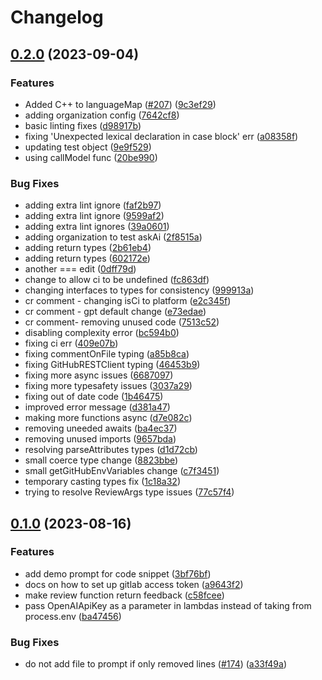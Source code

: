 # Changelog

## [0.2.0](https://github.com/mattzcarey/code-review-gpt/compare/v0.1.0...v0.2.0) (2023-09-04)


### Features

* Added C++ to languageMap ([#207](https://github.com/mattzcarey/code-review-gpt/issues/207)) ([9c3ef29](https://github.com/mattzcarey/code-review-gpt/commit/9c3ef29039da3186592d61f314cf07161fff247b))
* adding organization config ([7642cf8](https://github.com/mattzcarey/code-review-gpt/commit/7642cf8e5a02cc83b5cf1c3b96431ef50df588ff))
* basic linting fixes ([d98917b](https://github.com/mattzcarey/code-review-gpt/commit/d98917b2930605e01c9000860996b0d7e99c335a))
* fixing 'Unexpected lexical declaration in case block' err ([a08358f](https://github.com/mattzcarey/code-review-gpt/commit/a08358f004dd9ce4094a2a95a16ba513c2be4575))
* updating test object ([9e9f529](https://github.com/mattzcarey/code-review-gpt/commit/9e9f529f00b2f7d1b23a63b8c94a054bd219e9b0))
* using callModel func ([20be990](https://github.com/mattzcarey/code-review-gpt/commit/20be9901969e40be6f475bd42a54df4476ab649c))


### Bug Fixes

* adding extra lint ignore ([faf2b97](https://github.com/mattzcarey/code-review-gpt/commit/faf2b972db68597071fe01a30bc86552c8337c26))
* adding extra lint ignore ([9599af2](https://github.com/mattzcarey/code-review-gpt/commit/9599af2c304b3ef53e971121f691b4e5b9a72478))
* adding extra lint ignores ([39a0601](https://github.com/mattzcarey/code-review-gpt/commit/39a0601deaa4f7b3141ba1e4023ad2f7bf495e82))
* adding organization to test askAi ([2f8515a](https://github.com/mattzcarey/code-review-gpt/commit/2f8515a2c3868db8c2a3cb0e9c81dcb56fffcf23))
* adding return types ([2b61eb4](https://github.com/mattzcarey/code-review-gpt/commit/2b61eb41ffa1460befeaf0d8319a395f38911078))
* adding return types ([602172e](https://github.com/mattzcarey/code-review-gpt/commit/602172e4c7fbc8eb28d53871b47d1ad9bc328c9c))
* another === edit ([0dff79d](https://github.com/mattzcarey/code-review-gpt/commit/0dff79ddd6fd7d44a0464399e31b5d0f28db6a80))
* change to allow ci to be undefined ([fc863df](https://github.com/mattzcarey/code-review-gpt/commit/fc863dffd38a2671e4740f1dea96c02cf2942ea3))
* changing interfaces to types for consistency ([999913a](https://github.com/mattzcarey/code-review-gpt/commit/999913a46e4e9e952857b41b6e80899f638951eb))
* cr comment - changing isCi to platform ([e2c345f](https://github.com/mattzcarey/code-review-gpt/commit/e2c345f16e03d227b69e6e35a7d06f1862d56fb5))
* cr comment - gpt default change ([e73edae](https://github.com/mattzcarey/code-review-gpt/commit/e73edaea0b6a80c3b01bfa4f5620a6f09b57d014))
* cr comment- removing unused code ([7513c52](https://github.com/mattzcarey/code-review-gpt/commit/7513c520375322cb0f6b30a383debcfd036720cd))
* disabling complexity error ([bc594b0](https://github.com/mattzcarey/code-review-gpt/commit/bc594b0a312c4fee0faae7b2aa4774dd3b19a5a5))
* fixing ci err ([409e07b](https://github.com/mattzcarey/code-review-gpt/commit/409e07b83893b72d493c1ab12dabafdd0d4e1c75))
* fixing commentOnFile typing ([a85b8ca](https://github.com/mattzcarey/code-review-gpt/commit/a85b8cacc61e2ac939fe11a22dbb60bac5437b99))
* fixing GitHubRESTClient typing ([46453b9](https://github.com/mattzcarey/code-review-gpt/commit/46453b9c86519742f2680b7ebf64a50150629faf))
* fixing more async issues ([6687097](https://github.com/mattzcarey/code-review-gpt/commit/66870978ef36eee832fac7ae92750b1aba0a1fde))
* fixing more typesafety issues ([3037a29](https://github.com/mattzcarey/code-review-gpt/commit/3037a293d46fa545cac21805bdcd851035d9b9a7))
* fixing out of date code ([1b46475](https://github.com/mattzcarey/code-review-gpt/commit/1b46475241c7cbabd00ff721beb18f30a80ccca0))
* improved error message ([d381a47](https://github.com/mattzcarey/code-review-gpt/commit/d381a473e7e6768edf48bc1b9e6ed3808d06c9b8))
* making more functions async ([d7e082c](https://github.com/mattzcarey/code-review-gpt/commit/d7e082c2020ba0a1a7387238929a9a188863f235))
* removing uneeded awaits ([ba4ec37](https://github.com/mattzcarey/code-review-gpt/commit/ba4ec37cb485395e00297de0de47ccabc2f75b79))
* removing unused imports ([9657bda](https://github.com/mattzcarey/code-review-gpt/commit/9657bda338fabf9a5c8f6112925b609a4fd04fa3))
* resolving parseAttributes types ([d1d72cb](https://github.com/mattzcarey/code-review-gpt/commit/d1d72cb2837930e76494b4aebc0d565d643d05eb))
* small coerce type change ([8823bbe](https://github.com/mattzcarey/code-review-gpt/commit/8823bbefab01d00cbb31da2179ad5bfe10e06f9b))
* small getGitHubEnvVariables change ([c7f3451](https://github.com/mattzcarey/code-review-gpt/commit/c7f345192c91e41082f7844b8ac26353e0a4e3de))
* temporary casting types fix ([1c18a32](https://github.com/mattzcarey/code-review-gpt/commit/1c18a32b1b2807e4d1c5a3abb44e13b5b4ae0812))
* trying to resolve ReviewArgs type issues ([77c57f4](https://github.com/mattzcarey/code-review-gpt/commit/77c57f4b5f81c498d97e2481a744209eed87a66a))

## [0.1.0](https://github.com/mattzcarey/code-review-gpt/compare/v0.0.34...v0.1.0) (2023-08-16)


### Features

* add demo prompt for code snippet ([3bf76bf](https://github.com/mattzcarey/code-review-gpt/commit/3bf76bfb3bcdfd6e328c5e53d511a8c00aef253d))
* docs on how to set up gitlab access token ([a9643f2](https://github.com/mattzcarey/code-review-gpt/commit/a9643f2b5b973597ca422273c2d3fc742b6c1758))
* make review function return feedback ([c58fcee](https://github.com/mattzcarey/code-review-gpt/commit/c58fcee62942373f649b0a955a89716bd7560721))
* pass OpenAIApiKey as a parameter in lambdas instead of taking from process.env ([ba47456](https://github.com/mattzcarey/code-review-gpt/commit/ba47456e0ef85ab1637233b545f77c679af5c537))


### Bug Fixes

* do not add file to prompt if only removed lines ([#174](https://github.com/mattzcarey/code-review-gpt/issues/174)) ([a33f49a](https://github.com/mattzcarey/code-review-gpt/commit/a33f49a11bcb42327ef66b13eb8046f967046492))
